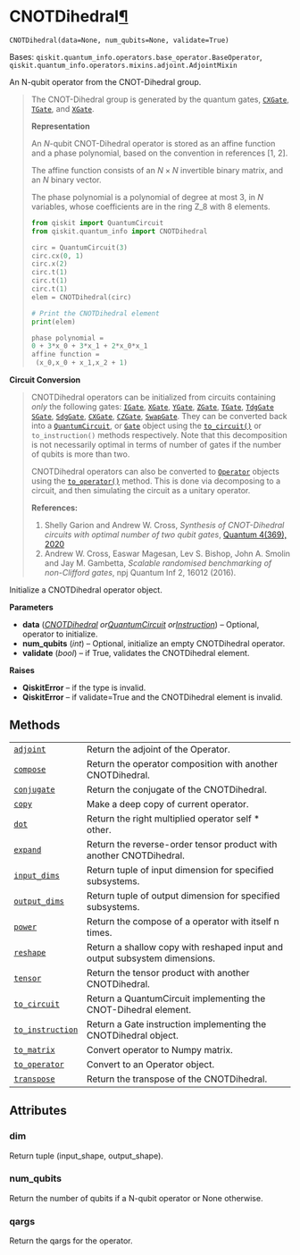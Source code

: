 # CNOTDihedral[¶](#cnotdihedral "Permalink to this headline")

<span id="undefined" />

`CNOTDihedral(data=None, num_qubits=None, validate=True)`

Bases: `qiskit.quantum_info.operators.base_operator.BaseOperator`, `qiskit.quantum_info.operators.mixins.adjoint.AdjointMixin`

An N-qubit operator from the CNOT-Dihedral group.

> The CNOT-Dihedral group is generated by the quantum gates, [`CXGate`](qiskit.circuit.library.CXGate#qiskit.circuit.library.CXGate "qiskit.circuit.library.CXGate"), [`TGate`](qiskit.circuit.library.TGate#qiskit.circuit.library.TGate "qiskit.circuit.library.TGate"), and [`XGate`](qiskit.circuit.library.XGate#qiskit.circuit.library.XGate "qiskit.circuit.library.XGate").
>
> **Representation**
>
> An $N$-qubit CNOT-Dihedral operator is stored as an affine function and a phase polynomial, based on the convention in references \[1, 2].
>
> The affine function consists of an $N \times N$ invertible binary matrix, and an $N$ binary vector.
>
> The phase polynomial is a polynomial of degree at most 3, in $N$ variables, whose coefficients are in the ring Z\_8 with 8 elements.
>
> ```python
> from qiskit import QuantumCircuit
> from qiskit.quantum_info import CNOTDihedral
>
> circ = QuantumCircuit(3)
> circ.cx(0, 1)
> circ.x(2)
> circ.t(1)
> circ.t(1)
> circ.t(1)
> elem = CNOTDihedral(circ)
>
> # Print the CNOTDihedral element
> print(elem)
> ```
>
> ```python
> phase polynomial = 
> 0 + 3*x_0 + 3*x_1 + 2*x_0*x_1
> affine function = 
>  (x_0,x_0 + x_1,x_2 + 1)
> ```

**Circuit Conversion**

> CNOTDihedral operators can be initialized from circuits containing *only* the following gates: [`IGate`](qiskit.circuit.library.IGate#qiskit.circuit.library.IGate "qiskit.circuit.library.IGate"), [`XGate`](qiskit.circuit.library.XGate#qiskit.circuit.library.XGate "qiskit.circuit.library.XGate"), [`YGate`](qiskit.circuit.library.YGate#qiskit.circuit.library.YGate "qiskit.circuit.library.YGate"), [`ZGate`](qiskit.circuit.library.ZGate#qiskit.circuit.library.ZGate "qiskit.circuit.library.ZGate"), [`TGate`](qiskit.circuit.library.TGate#qiskit.circuit.library.TGate "qiskit.circuit.library.TGate"), [`TdgGate`](qiskit.circuit.library.TdgGate#qiskit.circuit.library.TdgGate "qiskit.circuit.library.TdgGate") [`SGate`](qiskit.circuit.library.SGate#qiskit.circuit.library.SGate "qiskit.circuit.library.SGate"), [`SdgGate`](qiskit.circuit.library.SdgGate#qiskit.circuit.library.SdgGate "qiskit.circuit.library.SdgGate"), [`CXGate`](qiskit.circuit.library.CXGate#qiskit.circuit.library.CXGate "qiskit.circuit.library.CXGate"), [`CZGate`](qiskit.circuit.library.CZGate#qiskit.circuit.library.CZGate "qiskit.circuit.library.CZGate"), [`SwapGate`](qiskit.circuit.library.SwapGate#qiskit.circuit.library.SwapGate "qiskit.circuit.library.SwapGate"). They can be converted back into a [`QuantumCircuit`](qiskit.circuit.QuantumCircuit#qiskit.circuit.QuantumCircuit "qiskit.circuit.QuantumCircuit"), or [`Gate`](qiskit.circuit.Gate#qiskit.circuit.Gate "qiskit.circuit.Gate") object using the [`to_circuit()`](qiskit.quantum_info.CNOTDihedral.to_circuit#qiskit.quantum_info.CNOTDihedral.to_circuit "qiskit.quantum_info.CNOTDihedral.to_circuit") or `to_instruction()` methods respectively. Note that this decomposition is not necessarily optimal in terms of number of gates if the number of qubits is more than two.
>
> CNOTDihedral operators can also be converted to [`Operator`](qiskit.quantum_info.Operator#qiskit.quantum_info.Operator "qiskit.quantum_info.Operator") objects using the [`to_operator()`](qiskit.quantum_info.CNOTDihedral.to_operator#qiskit.quantum_info.CNOTDihedral.to_operator "qiskit.quantum_info.CNOTDihedral.to_operator") method. This is done via decomposing to a circuit, and then simulating the circuit as a unitary operator.
>
> **References:**
>
> 1.  Shelly Garion and Andrew W. Cross, *Synthesis of CNOT-Dihedral circuits with optimal number of two qubit gates*, [Quantum 4(369), 2020](https://quantum-journal.org/papers/q-2020-12-07-369/)
> 2.  Andrew W. Cross, Easwar Magesan, Lev S. Bishop, John A. Smolin and Jay M. Gambetta, *Scalable randomised benchmarking of non-Clifford gates*, npj Quantum Inf 2, 16012 (2016).

Initialize a CNOTDihedral operator object.

**Parameters**

*   **data** ([*CNOTDihedral*](#qiskit.quantum_info.CNOTDihedral "qiskit.quantum_info.CNOTDihedral")  *or*[*QuantumCircuit*](qiskit.circuit.QuantumCircuit#qiskit.circuit.QuantumCircuit "qiskit.circuit.QuantumCircuit")  *or*[*Instruction*](qiskit.circuit.Instruction#qiskit.circuit.Instruction "qiskit.circuit.Instruction")) – Optional, operator to initialize.
*   **num\_qubits** (*int*) – Optional, initialize an empty CNOTDihedral operator.
*   **validate** (*bool*) – if True, validates the CNOTDihedral element.

**Raises**

*   **QiskitError** – if the type is invalid.
*   **QiskitError** – if validate=True and the CNOTDihedral element is invalid.

## Methods

|                                                                                                                                                                       |                                                                            |
| --------------------------------------------------------------------------------------------------------------------------------------------------------------------- | -------------------------------------------------------------------------- |
| [`adjoint`](qiskit.quantum_info.CNOTDihedral.adjoint#qiskit.quantum_info.CNOTDihedral.adjoint "qiskit.quantum_info.CNOTDihedral.adjoint")                             | Return the adjoint of the Operator.                                        |
| [`compose`](qiskit.quantum_info.CNOTDihedral.compose#qiskit.quantum_info.CNOTDihedral.compose "qiskit.quantum_info.CNOTDihedral.compose")                             | Return the operator composition with another CNOTDihedral.                 |
| [`conjugate`](qiskit.quantum_info.CNOTDihedral.conjugate#qiskit.quantum_info.CNOTDihedral.conjugate "qiskit.quantum_info.CNOTDihedral.conjugate")                     | Return the conjugate of the CNOTDihedral.                                  |
| [`copy`](qiskit.quantum_info.CNOTDihedral.copy#qiskit.quantum_info.CNOTDihedral.copy "qiskit.quantum_info.CNOTDihedral.copy")                                         | Make a deep copy of current operator.                                      |
| [`dot`](qiskit.quantum_info.CNOTDihedral.dot#qiskit.quantum_info.CNOTDihedral.dot "qiskit.quantum_info.CNOTDihedral.dot")                                             | Return the right multiplied operator self \* other.                        |
| [`expand`](qiskit.quantum_info.CNOTDihedral.expand#qiskit.quantum_info.CNOTDihedral.expand "qiskit.quantum_info.CNOTDihedral.expand")                                 | Return the reverse-order tensor product with another CNOTDihedral.         |
| [`input_dims`](qiskit.quantum_info.CNOTDihedral.input_dims#qiskit.quantum_info.CNOTDihedral.input_dims "qiskit.quantum_info.CNOTDihedral.input_dims")                 | Return tuple of input dimension for specified subsystems.                  |
| [`output_dims`](qiskit.quantum_info.CNOTDihedral.output_dims#qiskit.quantum_info.CNOTDihedral.output_dims "qiskit.quantum_info.CNOTDihedral.output_dims")             | Return tuple of output dimension for specified subsystems.                 |
| [`power`](qiskit.quantum_info.CNOTDihedral.power#qiskit.quantum_info.CNOTDihedral.power "qiskit.quantum_info.CNOTDihedral.power")                                     | Return the compose of a operator with itself n times.                      |
| [`reshape`](qiskit.quantum_info.CNOTDihedral.reshape#qiskit.quantum_info.CNOTDihedral.reshape "qiskit.quantum_info.CNOTDihedral.reshape")                             | Return a shallow copy with reshaped input and output subsystem dimensions. |
| [`tensor`](qiskit.quantum_info.CNOTDihedral.tensor#qiskit.quantum_info.CNOTDihedral.tensor "qiskit.quantum_info.CNOTDihedral.tensor")                                 | Return the tensor product with another CNOTDihedral.                       |
| [`to_circuit`](qiskit.quantum_info.CNOTDihedral.to_circuit#qiskit.quantum_info.CNOTDihedral.to_circuit "qiskit.quantum_info.CNOTDihedral.to_circuit")                 | Return a QuantumCircuit implementing the CNOT-Dihedral element.            |
| [`to_instruction`](qiskit.quantum_info.CNOTDihedral.to_instruction#qiskit.quantum_info.CNOTDihedral.to_instruction "qiskit.quantum_info.CNOTDihedral.to_instruction") | Return a Gate instruction implementing the CNOTDihedral object.            |
| [`to_matrix`](qiskit.quantum_info.CNOTDihedral.to_matrix#qiskit.quantum_info.CNOTDihedral.to_matrix "qiskit.quantum_info.CNOTDihedral.to_matrix")                     | Convert operator to Numpy matrix.                                          |
| [`to_operator`](qiskit.quantum_info.CNOTDihedral.to_operator#qiskit.quantum_info.CNOTDihedral.to_operator "qiskit.quantum_info.CNOTDihedral.to_operator")             | Convert to an Operator object.                                             |
| [`transpose`](qiskit.quantum_info.CNOTDihedral.transpose#qiskit.quantum_info.CNOTDihedral.transpose "qiskit.quantum_info.CNOTDihedral.transpose")                     | Return the transpose of the CNOTDihedral.                                  |

## Attributes

<span id="undefined" />

### dim

Return tuple (input\_shape, output\_shape).

<span id="undefined" />

### num\_qubits

Return the number of qubits if a N-qubit operator or None otherwise.

<span id="undefined" />

### qargs

Return the qargs for the operator.
